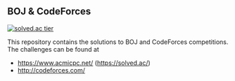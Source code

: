 BOJ & CodeForces
--------------------
[![solved.ac tier](http://mazassumnida.wtf/api/generate_badge?boj=uk7880)](https://solved.ac/uk7880)

This repository contains the solutions to BOJ and CodeForces competitions. 
<br>The challenges can be found at
+ https://www.acmicpc.net/ (https://solved.ac/)
+ http://codeforces.com/
